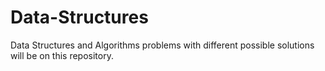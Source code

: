# Data-Structures
Data Structures and Algorithms problems with different possible solutions will be on this repository.
